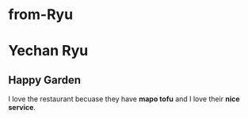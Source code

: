 # from-Ryu
# Yechan Ryu
## Happy Garden
I love the restaurant becuase they have **mapo tofu** and I love their **nice service**.